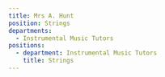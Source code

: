 ```yaml
---
title: Mrs A. Hunt
position: Strings
departments:
  - Instrumental Music Tutors
positions:
  - department: Instrumental Music Tutors
    title: Strings
---
```

